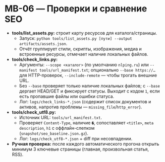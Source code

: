 # MB-06 — Проверки и сравнение SEO

- **tools/list_assets.py:** строит карту ресурсов для каталога/страницы.
  - Запуск: `python tools/list_assets.py [пути] --output artifacts/assets.json`.
  - Отчёт группирует стили, скрипты, изображения, медиа и встроенные ресурсы, отмечает наличие локальных файлов.
- **tools/check_links.py:**
  - Аргументы: `--scope <каталог>` (по умолчанию `nlping.ru`) или `--manifest tools/url_manifest.txt`; опционально `--base https://…` для HTTP-проверок, `--include-remote` — чтобы трогать внешние URL.
  - Без `--base` проверяет только наличие локальных файлов; с `--base` дергает HEAD/GET и фиксирует статусы. Выходит с кодом `1`, если есть пропавшие файлы или ошибки статуса.
  - Лог: `logs/check_links-*.json` (содержит список документов и активов, напротив проблемы — `missing_file`/`http_error`).
- **tools/check_utf8.py:**
  - Источник URL: `tools/url_manifest.txt`.
  - Проверяет `Content-Type`, наличие `�`, сопоставляет `<title>`, `meta description`, `h1` с оффлайн-слепком (`snapshot/seo_baseline.json.gz`).
  - Лог: `logs/check_utf8-*.json` + diff при несовпадении.
- **Ручная проверка:** после каждого автоматического прогона открыть минимум 3 ключевые страницы (главная, произвольная статья, RSS).
